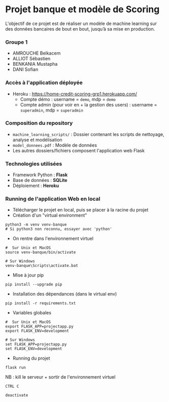 # Projet banque et modèle de Scoring

L'objectif de ce projet est de réaliser un modèle de machine learning sur des données bancaires de bout en bout, jusqu’à sa mise en production.

### Groupe 1

- AMROUCHE Belkacem
- ALLIOT Sébastien
- BENKANIA Mustapha
- DANI Sofian

### Accès à l'application déployée

- Heroku : https://home-credit-scoring-grp1.herokuapp.com/
  - Compte démo : username = `demo`, mdp = `demo`
  - Compte admin (pour voir en + la gestion des users) : username = `superadmin`, mdp = `superadmin`

### Composition du repository

- `machine_learning_scripts/` : Dossier contenant les scripts de nettoyage, analyse et modélisation
- `model_donnees.pdf` : Modèle de données
- Les autres dossiers/fichiers composent l'application web Flask

### Technologies utilisées

- Framework Python : **Flask**
- Base de données : **SQLite**
- Déploiement : **Heroku**

### Running de l'application Web en local

- Télécharger le projet en local, puis se placer à la racine du projet
- Création d'un "virtual environment"
```
python3 -m venv venv-banque
# Si python3 non reconnu, essayer avec 'python'
```
- On rentre dans l'environnement virtuel
```
#  Sur Unix et MacOS
source venv-banque/bin/activate

# Sur Windows
venv-banque\Scripts\activate.bat
```
- Mise à jour pip
```
pip install --upgrade pip
```
- Installation des dépendances (dans le virtual env)
```
pip install -r requirements.txt
```
- Variables globales
```
#  Sur Unix et MacOS
export FLASK_APP=projectapp.py
export FLASK_ENV=development

# Sur Windows
set FLASK_APP=projectapp.py
set FLASK_ENV=development
```
- Running du projet
```
flask run
```
NB : kill le serveur + sortir de l'environnement virtuel 
```
CTRL C

deactivate
```
